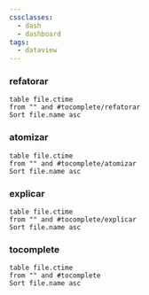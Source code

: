 ```yaml
---
cssclasses:
  - dash
  - dashboard
tags:
  - dataview
---
```

### refatorar  
```dataview
table file.ctime
from "" and #tocomplete/refatorar   
Sort file.name asc

```
### atomizar  
```dataview
table file.ctime
from "" and #tocomplete/atomizar  
Sort file.name asc

```
### explicar 
```dataview
table file.ctime
from "" and #tocomplete/explicar  
Sort file.name asc

```

### tocomplete 

```dataview
table file.ctime
from "" and #tocomplete 
Sort file.name asc

```